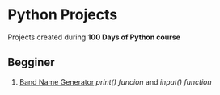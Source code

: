 # Python Projects

Projects created during **100 Days of Python course**

## Begginer

1. [Band Name Generator](https://github.com/nayara-silva/python_projects/blob/main/1.band_name_generator.py)
*print() funcion* and *input() function*

